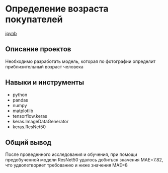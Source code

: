 # Определение возраста покупателей
[ipynb](CV-age.ipynb)
## Описание проектов
Необходимо разработать модель, которая по фотографии определит приблизительный возраст человека
## Навыки и инструменты
* python
* pandas
* numpy
* matplotlib
* tensorflow.keras
* keras.ImageDataGenerator
* keras.ResNet50

## Общий вывод
После проведенного исследования и обучения, при помощи предобученной модели ResNet50 удалось добиться значения MAE=7.82, что удволетворяет требованию и ниже значения MAE=8

